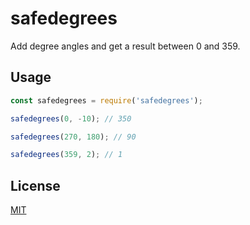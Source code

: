 # safedegrees

Add degree angles and get a result between 0 and 359.

## Usage

```javascript
const safedegrees = require('safedegrees');

safedegrees(0, -10); // 350

safedegrees(270, 180); // 90

safedegrees(359, 2); // 1
```

## License

[MIT](LICENSE)
